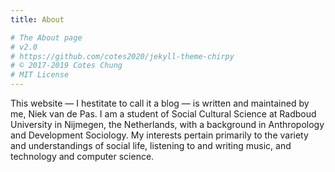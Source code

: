 ```yaml
---
title: About

# The About page
# v2.0
# https://github.com/cotes2020/jekyll-theme-chirpy
# © 2017-2019 Cotes Chung
# MIT License
---
```


This website — I hestitate to call it a blog — is written and maintained by me, Niek van de Pas. I am a student of Social Cultural Science at Radboud University in Nijmegen, the Netherlands, with a background in Anthropology and Development Sociology. My interests pertain primarily to the variety and understandings of social life, listening to and writing music, and technology and computer science.
